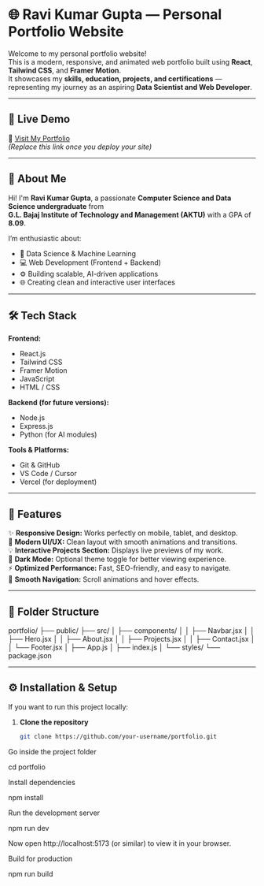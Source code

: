 
# 🌐 Ravi Kumar Gupta — Personal Portfolio Website

Welcome to my personal portfolio website!  
This is a modern, responsive, and animated web portfolio built using **React**, **Tailwind CSS**, and **Framer Motion**.  
It showcases my **skills, education, projects, and certifications** — representing my journey as an aspiring **Data Scientist and Web Developer**.

---

## 🚀 Live Demo
🔗 [Visit My Portfolio](https://your-vercel-link.vercel.app)  
*(Replace this link once you deploy your site)*

---

## 🧠 About Me

Hi! I'm **Ravi Kumar Gupta**, a passionate **Computer Science and Data Science undergraduate** from  
**G.L. Bajaj Institute of Technology and Management (AKTU)** with a GPA of **8.09**.

I’m enthusiastic about:
- 🧮 Data Science & Machine Learning  
- 💻 Web Development (Frontend + Backend)  
- ⚙️ Building scalable, AI-driven applications  
- 🌐 Creating clean and interactive user interfaces  

---

## 🛠️ Tech Stack

**Frontend:**  
- React.js  
- Tailwind CSS  
- Framer Motion  
- JavaScript  
- HTML / CSS  

**Backend (for future versions):**  
- Node.js  
- Express.js  
- Python (for AI modules)

**Tools & Platforms:**  
- Git & GitHub  
- VS Code / Cursor  
- Vercel (for deployment)

---

## 🧩 Features

✨ **Responsive Design:** Works perfectly on mobile, tablet, and desktop.  
🎨 **Modern UI/UX:** Clean layout with smooth animations and transitions.  
💡 **Interactive Projects Section:** Displays live previews of my work.  
🌙 **Dark Mode:** Optional theme toggle for better viewing experience.  
⚡ **Optimized Performance:** Fast, SEO-friendly, and easy to navigate.  
🧭 **Smooth Navigation:** Scroll animations and hover effects.  

---

## 📁 Folder Structure



portfolio/
├── public/
├── src/
│ ├── components/
│ │ ├── Navbar.jsx
│ │ ├── Hero.jsx
│ │ ├── About.jsx
│ │ ├── Projects.jsx
│ │ ├── Contact.jsx
│ │ └── Footer.jsx
│ ├── App.js
│ ├── index.js
│ └── styles/
└── package.json


---

## ⚙️ Installation & Setup

If you want to run this project locally:

1. **Clone the repository**
   ```bash
   git clone https://github.com/your-username/portfolio.git


Go inside the project folder

cd portfolio


Install dependencies

npm install


Run the development server

npm run dev


Now open http://localhost:5173
 (or similar) to view it in your browser.

Build for production

npm run build
